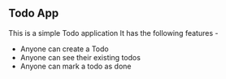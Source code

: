 ## Todo App

This is a simple Todo application
It has the following features -
 
- Anyone can create a Todo
- Anyone can see their existing todos
- Anyone can mark a todo as done
